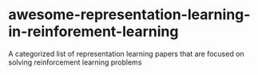 # awesome-representation-learning-in-reinforement-learning
A categorized list of representation learning papers that are focused on solving reinforcement learning problems
